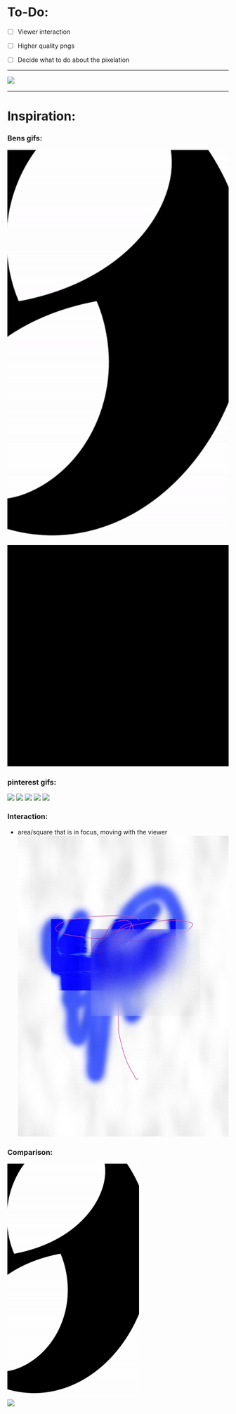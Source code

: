 # To-Do:

- [ ] Viewer interaction
- [ ] Higher quality pngs
- [ ] Decide what to do about the pixelation


___
![](/inspiration_gifs/showcase3.gif)

___
# Inspiration:

### Bens gifs:
![](/inspiration_gifs/ConceptAnimation.gif)
![](/inspiration_gifs/test%20animation.gif)

### pinterest gifs:
![](https://i.pinimg.com/originals/41/b8/ec/41b8ec07e965c13ab0b5735abbdf883e.gif)
![](https://i.pinimg.com/originals/68/56/8e/68568e8eaf361bbe06b39270f266cb4c.gif)
![](https://i.pinimg.com/originals/4e/b2/a8/4eb2a8f85aeb7e71155c86e85ce5a6df.gif)
![](https://i.pinimg.com/originals/70/57/fa/7057faca31205869802f5b3fe492f838.gif)
![](https://i.pinimg.com/originals/38/07/50/380750b95482946ee1ec1ac882e2a320.gif)

### Interaction:
- area/square that is in focus, moving with the viewer 
![](/inspiration_gifs/Mars%20Maiers.jpeg)


### Comparison:
<img src="/inspiration_gifs/ConceptAnimation.gif" width="300" style="display: inline-block; margin-right: 10px;">
<img src="/inspiration_gifs/showcase3.gif" width="300" style="display: inline-block;">